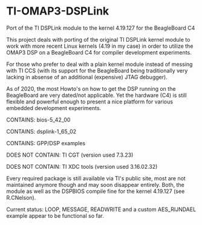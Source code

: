# TI-OMAP3-DSPLink
Port of the TI DSPLink module to the kernel 4.19.127 for the BeagleBoard C4

This project deals with porting of the original TI DSPLink kernel module to
work with more recent Linux kernels (4.19 in my case) in order to utilize
the OMAP3 DSP on a BeagleBoard C4 for compiler development experiments.

For those who prefer to deal with a plain kernel module instead of messing
with TI CCS (with its support for the BeagleBoard being traditionally very
lacking in absense of an additional (expensive) JTAG debugger).

As of 2020, the most Howto's on how to get the DSP running on the BeagleBoard
are very dated/not applicable. Yet the hardware (C4) is still flexible and
powerful enough to present a nice platform for various embedded development
experiments.


CONTAINS: bios-5_42_00

CONTAINS: dsplink-1_65_02

CONTAINS: GPP/DSP examples

DOES NOT CONTAIN: TI CGT (version used 7.3.23)

DOES NOT CONTAIN: TI XDC tools (version used 3.16.02.32)


Every required package is still available via TI's public site, most are not
maintained anymore though and may soon disappear entirely. Both, the module
as well as the DSPBIOS compile fine for the kernel 4.19.127 (see R.CNelson).

Current status: LOOP, MESSAGE, READWRITE and a custom AES_RIJNDAEL example
appear to be functional so far.
